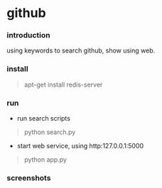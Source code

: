 # github

### introduction
using keywords to search github, show using web.

### install
> apt-get install redis-server

### run
* run search scripts

> python search.py

* start web service, using http:127.0.0.1:5000

> python app.py

### screenshots

